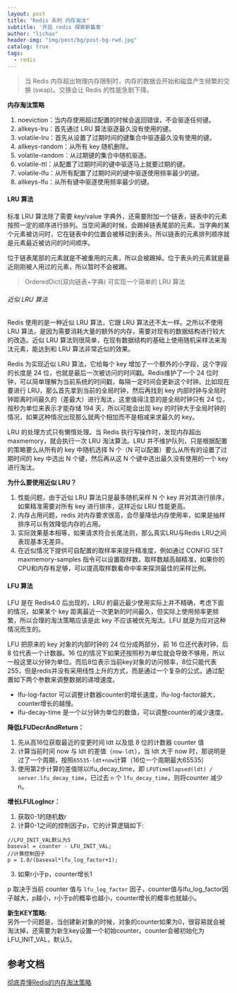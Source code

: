 ```yaml
---
layout: post
title: "Redis 系列 内存淘汰"
subtitle: '开启 redis 探索新篇章'
author: "lichao"
header-img: "img/post/bg/post-bg-rwd.jpg"
catalog: true
tags:
  - redis 
---
```


> 当 Redis 内存超出物理内存限制时，内存的数据会开始和磁盘产生频繁的交换 (swap)。交换会让 Redis 的性能急剧下降。

**内存淘汰策略**           
1. noeviction：当内存使用超过配置的时候会返回错误，不会驱逐任何键。
2. allkeys-lru：首先通过 LRU 算法驱逐最久没有使用的键。
3. volatile-lru：首先从设置了过期时间的键集合中驱逐最久没有使用的键。
4. allkeys-random：从所有 key 随机删除。
5. volatile-random：从过期键的集合中随机驱逐。
6. volatile-ttl：从配置了过期时间的键中驱逐马上就要过期的键。
7. volatile-lfu：从所有配置了过期时间的键中驱逐使用频率最少的键。
8. allkeys-lfu：从所有键中驱逐使用频率最少的键。

#### LRU 算法
标准 LRU 算法除了需要 key/value 字典外，还需要附加一个链表，链表中的元素按照一定的顺序进行排列。当空间满的时候，会踢掉链表尾部的元素。当字典的某个元素被访问时，它在链表中的位置会被移动到表头。所以链表的元素排列顺序就是元素最近被访问的时间顺序。

位于链表尾部的元素就是不被重用的元素，所以会被踢掉。位于表头的元素就是最近刚刚被人用过的元素，所以暂时不会被踢。

> OrderedDict(双向链表+字典) 可实现一个简单的 LRU 算法

###### 近似 LRU 算法
Redis 使用的是一种近似 LRU 算法，它跟 LRU 算法还不太一样。之所以不使用 LRU 算法，是因为需要消耗大量的额外的内存，需要对现有的数据结构进行较大的改造。近似 LRU 算法则很简单，在现有数据结构的基础上使用随机采样法来淘汰元素，能达到和 LRU 算法非常近似的效果。

Redis 为实现近似 LRU 算法，它给每个 key 增加了一个额外的小字段，这个字段的长度是 24 位，也就是最后一次被访问的时间戳。Redis维护了一个 24 位时钟，可以简单理解为当前系统的时间戳，每隔一定时间会更新这个时钟。比如现在要进行 LRU，那么首先拿到当前的全局时钟，然后再找到 key 内部时钟与全局时钟距离时间最久的（差最大）进行淘汰，这里值得注意的是全局时钟只有 24 位，按秒为单位来表示才能存储 194 天，所以可能会出现 key 的时钟大于全局时钟的情况，如果这种情况出现那么就两个相加而不是相减来求最久的 key。

LRU 的处理方式只有懒惰处理。当 Redis 执行写操作时，发现内存超出 maxmemory，就会执行一次 LRU 淘汰算法。LRU 并不维护队列，只是根据配置的策略要么从所有的 key 中随机选择 N 个（N 可以配置）要么从所有的设置了过期时间的 key 中选出 N 个键，然后再从这 N 个键中选出最久没有使用的一个 key 进行淘汰。

**为什么要使用近似 LRU？**        
1. 性能问题，由于近似 LRU 算法只是最多随机采样 N 个 key 并对其进行排序，如果精准需要对所有 key 进行排序，这样近似 LRU 性能更高。
2. 内存占用问题，redis 对内存要求很高，会尽量降低内存使用率，如果是抽样排序可以有效降低内存的占用。
3. 实际效果基本相等，如果请求符合长尾法则，那么真实LRU与Redis LRU之间表现基本无差异。
4. 在近似情况下提供可自配置的取样率来提升精准度，例如通过 CONFIG SET maxmemory-samples <count> 指令可以设置取样数，取样数越高越精准，如果你的CPU和内存有足够，可以提高取样数看命中率来探测最佳的采样比例。


#### LFU 算法
LFU 是在 Redis4.0 后出现的，LRU 的最近最少使用实际上并不精确，考虑下面的情况，如果某个 key 距离最近一次更新的时间最久，但实际上使用频率更频繁，所以合理的淘汰策略应该是此 key 不应该被优先淘汰。LFU 就是为应对这种情况而生的。

LFU 把原来的 key 对象的内部时钟的 24 位分成两部分，前 16 位还代表时钟，后 8 位代表一个计数器。16 位的情况下如果还按照秒为单位就会导致不够用，所以一般这里以分钟为单位。而后8位表示当前key对象的访问频率，8位只能代表255，但是redis并没有采用线性上升的方式，而是通过一个复杂的公式，通过配置如下两个参数来调整数据的递增速度。
* lfu-log-factor 可以调整计数器counter的增长速度，lfu-log-factor越大，counter增长的越慢。
* lfu-decay-time 是一个以分钟为单位的数值，可以调整counter的减少速度。


**降低LFUDecrAndReturn：**        
1. 先从高16位获取最近的变更时间 ldt 以及低 8 位的计数器 counter 值
2. 计算当前时间 now 与 ldt 的差值（```now-ldt```），当 ldt 大于 now 时，那说明是过了一个周期，按照```65535-ldt+now```计算（16位一个周期最大65535）
3. 使用第2步计算的差值除以lfu_decay_time，即 ```LFUTimeElapsed(ldt) / server.lfu_decay_time```，已过去 ```n``` 个 ```lfu_decay_time```，则将counter 减少 n。


**增长LFULogIncr：**
1. 获取0-1的随机数r
2. 计算0-1之间的控制因子p，它的计算逻辑如下:
```
//LFU_INIT_VAL默认为5
baseval = counter - LFU_INIT_VAL;
//计算控制因子
p = 1.0/(baseval*lfu_log_factor+1);
```
3. 如果r小于p，counter增长1

p 取决于当前 counter 值与 ```lfu_log_factor``` 因子，counter值与lfu_log_factor因子越大，p越小，r小于p的概率也越小，counter增长的概率也就越小。

**新生KEY策略:**        
另外一个问题是，当创建新对象的时候，对象的counter如果为0，很容易就会被淘汰掉，还需要为新生key设置一个初始counter。counter会被初始化为LFU_INIT_VAL，默认5。

## 参考文档
[彻底弄懂Redis的内存淘汰策略](https://zhuanlan.zhihu.com/p/105587132)